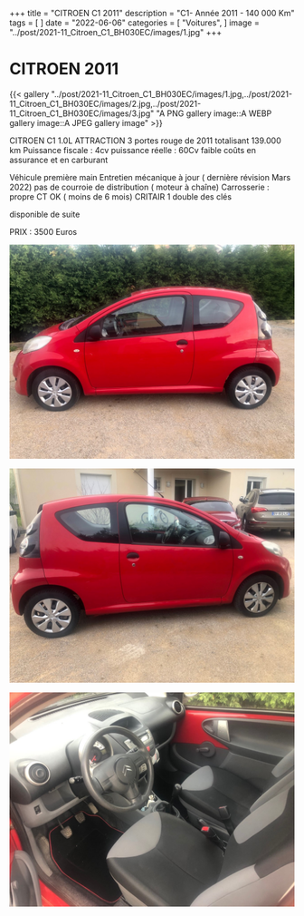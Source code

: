 +++
title = "CITROEN C1 2011"
description = "C1- Année 2011 - 140 000 Km"
tags = [
]
date = "2022-06-06"
categories = [
    "Voitures",
]
image = "../post/2021-11_Citroen_C1_BH030EC/images/1.jpg"
+++

# CITROEN  2011

{{< gallery "../post/2021-11_Citroen_C1_BH030EC/images/1.jpg,../post/2021-11_Citroen_C1_BH030EC/images/2.jpg,../post/2021-11_Citroen_C1_BH030EC/images/3.jpg" "A PNG gallery image::A WEBP gallery image::A JPEG gallery image" >}}


CITROEN C1 1.0L ATTRACTION 3 portes rouge de 2011 totalisant 139.000 km
Puissance fiscale : 4cv
puissance réelle : 60Cv
faible coûts en assurance et en carburant

Véhicule première main
Entretien mécanique à jour ( dernière révision Mars 2022)
pas de courroie de distribution ( moteur à chaîne)
Carrosserie : propre
CT OK ( moins de 6 mois)
CRITAIR 1
double des clés

disponible de suite

PRIX : 3500 Euros


<!-- more -->


![](images/1.jpg)

![](images/2.jpg)

![](images/3.jpg)

